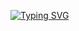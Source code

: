 [![Typing SVG](https://readme-typing-svg.herokuapp.com?color=%2336BCF7&lines=Junior+Java-developer)](https://git.io/typing-svg)

